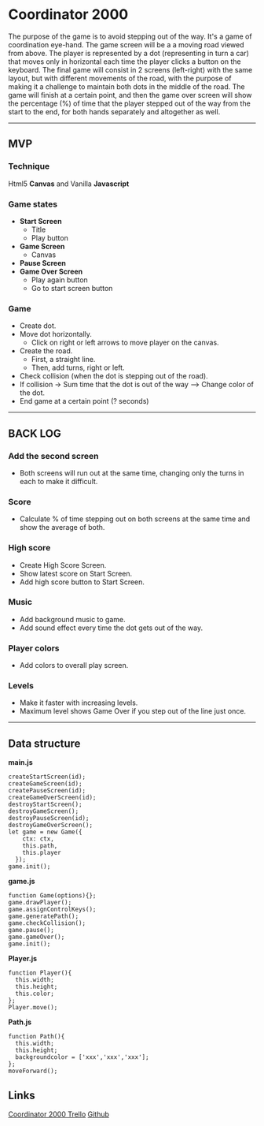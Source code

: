 # Coordinator 2000
The purpose of the game is to avoid stepping out of the way. It's a game of coordination eye-hand.
The game screen will be a a moving road viewed from above.
The player is represented by a dot (representing in turn a car) that moves only in horizontal each time the player clicks a button on the keyboard.
The final game will consist in 2 screens (left-right) with the same layout, but with different movements of the road, with the purpose of making it a challenge to maintain both dots in the middle of the road.
The game will finish at a certain point, and then the game over screen will show the percentage (%) of time that the player stepped out of the way from the start to the end, for both hands separately and altogether as well.

* * *
## MVP
### Technique
Html5 __Canvas__ and Vanilla __Javascript__
### Game states
* __Start Screen__
  * Title
  * Play button
* __Game Screen__
  * Canvas
* __Pause Screen__
* __Game Over Screen__
  * Play again button
  * Go to start screen button
### Game
* Create dot.
* Move dot horizontally.
  * Click on right or left arrows to move player on the canvas.
* Create the road.
  * First, a straight line.
  * Then, add turns, right or left.
* Check collision (when the dot is stepping out of the road).
* If collision -> Sum time that the dot is out of the way --> Change color of the dot.
* End game at a certain point (? seconds)
* * *
## BACK LOG
### Add the second screen
* Both screens will run out at the same time, changing only the turns in each to make it difficult. 
### Score
* Calculate % of time stepping out on both screens at the same time and show the average of both.
### High score
* Create High Score Screen.
* Show latest score on Start Screen.
* Add high score button to Start Screen.
### Music
* Add background music to game.
* Add sound effect every time the dot gets out of the way.
### Player colors
* Add colors to overall play screen.
### Levels
* Make it faster with increasing levels.
* Maximum level shows Game Over if you step out of the line just once.
* * *
## Data structure
__main.js__
````
createStartScreen(id);
createGameScreen(id);
createPauseScreen(id);
createGameOverScreen(id);
destroyStartScreen();
destroyGameScreen();
destroyPauseScreen(id);
destroyGameOverScreen();
let game = new Game({
    ctx: ctx,
    this.path,
    this.player
  });
game.init();
````
__game.js__
````
function Game(options){};
game.drawPlayer();
game.assignControlKeys();
game.generatePath();
game.checkCollision();
game.pause();
game.gameOver();
game.init();
````
__Player.js__
````
function Player(){
  this.width;
  this.height;
  this.color;
};
Player.move();
````
__Path.js__
````
function Path(){
  this.width;
  this.height;
  backgroundcolor = ['xxx','xxx','xxx'];
};
moveForward();
````
## Links
[Coordinator 2000 Trello](https://trello.com/b/9QLvlAV0/coordinator-2000-game)
[Github](https://github.com/Pablolo/js-game-project)